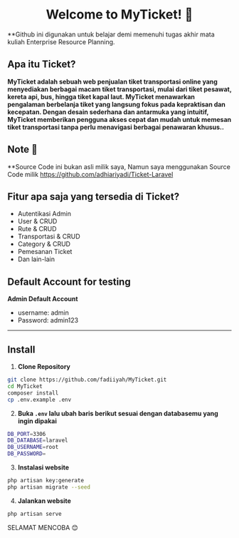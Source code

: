 <h1 align="center">Welcome to MyTicket! 🤗</h1>

 **Github ini digunakan untuk belajar demi memenuhi tugas akhir mata kuliah Enterprise Resource Planning. 
 
## Apa itu Ticket?

 **MyTicket adalah sebuah web penjualan tiket transportasi online yang menyediakan berbagai macam tiket transportasi, mulai dari tiket pesawat, kereta api, bus, hingga tiket kapal laut. MyTicket menawarkan pengalaman berbelanja tiket yang langsung fokus pada kepraktisan dan kecepatan. Dengan desain sederhana dan antarmuka yang intuitif, MyTicket memberikan pengguna akses cepat dan mudah untuk memesan tiket transportasi tanpa perlu menavigasi berbagai penawaran khusus..**

## Note 🙏

 **Source Code ini bukan asli milik saya, Namun saya menggunakan Source Code milik https://github.com/adhiariyadi/Ticket-Laravel
	
## Fitur apa saja yang tersedia di Ticket?

-   Autentikasi Admin
-   User & CRUD
-   Rute & CRUD
-   Transportasi & CRUD
-   Category & CRUD
-   Pemesanan Ticket
-   Dan lain-lain



## Default Account for testing

**Admin Default Account**

-   username: admin
-   Password: admin123

---

## Install

1. **Clone Repository**

```bash
git clone https://github.com/fadiiyah/MyTicket.git
cd MyTicket
composer install
cp .env.example .env
```

2. **Buka `.env` lalu ubah baris berikut sesuai dengan databasemu yang ingin dipakai**

```bash
DB_PORT=3306
DB_DATABASE=laravel
DB_USERNAME=root
DB_PASSWORD=
```

3. **Instalasi website**

```bash
php artisan key:generate
php artisan migrate --seed
```

4. **Jalankan website**

```bash
php artisan serve
```

SELAMAT MENCOBA 😊


